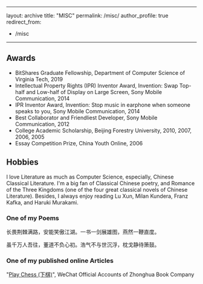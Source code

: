 <!-- ---
permalink: /
title: "MISC"
excerpt: "MISC"
author_profile: true
redirect_from: 
  - /misc/
  - /misc.html
---
 -->
---
layout: archive
title: "MISC"
permalink: /misc/
author_profile: true
redirect_from:
  - /misc
---

## Awards
* BitShares Graduate Fellowship, Department of Computer Science of Virginia Tech, 2019
* Intellectual Property Rights (IPR) Inventor Award, Invention: Swap Top-half and Low-half of Display on Large Screen, Sony Mobile Communication, 2014
* IPR Inventor Award, Invention: Stop music in earphone when someone speaks to you, Sony Mobile Communication, 2014
* Best Collaborator and Friendliest Developer, Sony Mobile Communication, 2012
* College Academic Scholarship, Beijing Forestry University, 2010, 2007, 2006, 2005
* Essay Competition Prize, China Youth Online, 2006

## Hobbies
I love Literature as much as Computer Science, especially, Chinese Classical Literature. 
I'm a big fan of Classical Chinese poetry, and Romance of the Three Kingdoms (one of the four great classical novels of Chinese Literature). 
Besides, I always enjoy reading Lu Xun, Milan Kundera, Franz Kafka, and Haruki Murakami.

### One of my Poems
长畏荆棘满路，安能笑傲江湖。一书一剑展雄图，燕然一鞭直度。

虽千万人吾往，董道不负心初。浩气不与世沉浮，枕戈静待箫鼓。

### One of my published online Articles

"[Play Chess (下棋)](https://www.gushiciku.cn/dc_hk/102221408)",  WeChat Official Accounts of Zhonghua Book Company 
